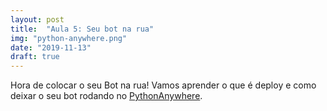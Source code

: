 ```yaml
---
layout: post
title:  "Aula 5: Seu bot na rua"
img: "python-anywhere.png"
date: "2019-11-13"
draft: true
---
```


Hora de colocar o seu Bot na rua! Vamos aprender o que é deploy e como deixar o seu bot rodando no [PythonAnywhere](https://www.pythonanywhere.com/).
